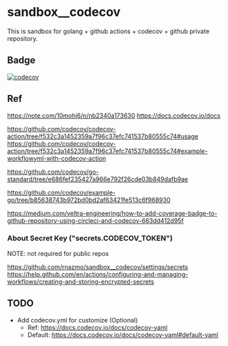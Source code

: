 # sandbox\_\_codecov

This is sandbox for golang + github actions + codecov + github private repository.

## Badge

[![codecov](https://codecov.io/gh/rnazmo/sandbox__codecov/branch/master/graph/badge.svg?token=JG6NEAB1XO)](https://codecov.io/gh/rnazmo/sandbox__codecov)

## Ref

https://note.com/10mohi6/n/nb2340a173630
https://docs.codecov.io/docs

https://github.com/codecov/codecov-action/tree/f532c3a1452359a7f96c37efc741537b80555c74#usage
https://github.com/codecov/codecov-action/tree/f532c3a1452359a7f96c37efc741537b80555c74#example-workflowyml-with-codecov-action

https://github.com/codecov/go-standard/tree/e686fef235427a966e792f26cde03b849dafb9ae

https://github.com/codecov/example-go/tree/b85638743b972bd0bd2af63421fe513c6f968930

https://medium.com/veltra-engineering/how-to-add-coverage-badge-to-github-repository-using-circleci-and-codecov-663dd412d95f

### About Secret Key ("secrets.CODECOV_TOKEN")

NOTE: not required for public repos

https://github.com/rnazmo/sandbox__codecov/settings/secrets
https://help.github.com/en/actions/configuring-and-managing-workflows/creating-and-storing-encrypted-secrets

## TODO

- Add codecov.yml for customize (Optional)
  - Ref: https://docs.codecov.io/docs/codecov-yaml
  - Default: https://docs.codecov.io/docs/codecov-yaml#default-yaml
